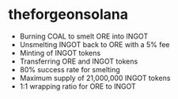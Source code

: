 # theforgeonsolana

- Burning COAL to smelt ORE into INGOT
- Unsmelting INGOT back to ORE with a 5% fee
- Minting of INGOT tokens
- Transferring ORE and INGOT tokens
- 80% success rate for smelting
- Maximum supply of 21,000,000 INGOT tokens
- 1:1 wrapping ratio for ORE to INGOT
